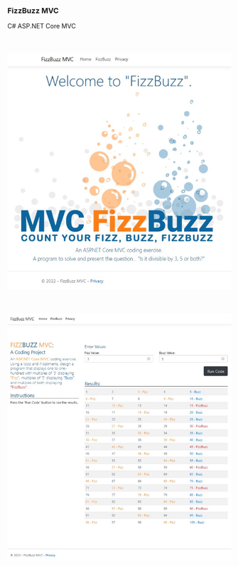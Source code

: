### FizzBuzz MVC
C# ASP.NET Core MVC
<br/><br/><br/><br/>
![Alt](https://github.com/Hamberfim/FizzBuzzMVC/blob/main/HomeBranding.jpg "Screen Shot")
<br/><br/><br/><br/>
![Alt](https://github.com/Hamberfim/FizzBuzzMVC/blob/main/screenshot.jpg "Screen Shot")
